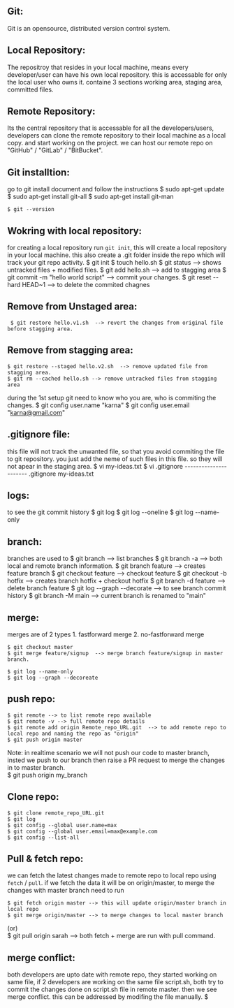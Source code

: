 

Git:  
------------------------------------------------------------------------------
Git is an opensource, distributed version control system.

Local Repository:
------------------------------------------------------------------------------
The repositroy that resides in your local machine, means every developer/user can have his own local repository. this is accessable for only the local user who owns it.  containe 3 sections working area, staging area, committed files. 

Remote Repository: 
------------------------------------------------------------------------------
Its the central repository that is accessable for all the developers/users, developers can clone the remote repository to their local machine as a local copy. and start working on the project. we can host our remote repo on "GitHub" / "GitLab" / "BitBucket".

Git installtion:
------------------------------------------------------------------------------
go to git install document and follow the instructions
    $ sudo apt-get update
    $ sudo apt-get install git-all
    $ sudo apt-get install git-man
    
    $ git --version
    
Wokring with local repository:
------------------------------------------------------------------------------
for creating a local repository run  ` git init `, this will create a local repository in your local machine. this also create a .git folder inside the repo which will track your git repo activity. 
    $ git init
    $ touch hello.sh
    $ git status  --> shows untracked files + modified files. 
    $ git add hello.sh  --> add to stagging area
    $ git commit -m "hello world script" --> commit your changes. 
    $ git reset --hard HEAD~1 --> to delete the commited chagnes 

Remove from Unstaged area:
---------------------------
     $ git restore hello.v1.sh  --> revert the changes from original file before stagging area.

Remove from stagging area:
---------------------------
    $ git restore --staged hello.v2.sh  --> remove updated file from stagging area. 
    $ git rm --cached hello.sh --> remove untracked files from stagging area
        
during the 1st setup git need to know who you are, who is commiting the changes. 
    $ git config user.name "karna"
    $ git config user.email "karna@gmail.com"
  
.gitignore file:
----------------------------
this file will not track the unwanted file, so that you avoid commiting the file to git repository. you just add the neme of such files in this file. so they will not apear in the staging area. 
    $ vi my-ideas.txt
    $ vi .gitignore
    ----------------------
    .gitignore
    my-ideas.txt
    
logs:
-----------------------------
to see the git commit history 
    $ git log
    $ git log --oneline 
    $ git log --name-only
    
branch:
-------------------------------------
branches are used to 
    $ git branch            --> list branches 
    $ git branch -a         --> both local and remote branch information.
    $ git branch feature    --> creates feature branch
    $ git checkout feature  --> checkout feature
    $ git checkout -b hotfix    --> creates branch hotfix + checkout hotfix
    $ git branch -d feature     --> delete branch feature
    $ git log --graph --decorate    --> to see branch commit history
    $ git branch -M main        --> current branch is renamed to "main"
  
    
merge:
--------------------------------------
merges are of 2 types
    1. fastforward merge
    2. no-fastforward merge
    
    $ git checkout master
    $ git merge feature/signup  --> merge branch feature/signup in master branch.
    
    $ git log --name-only
    $ git log --graph --decoreate
    
push repo:
--------------------------------------
    $ git remote --> to list remote repo available
    $ git remote -v --> full remote repo details
    $ git remote add origin Remote_repo_URL.git  --> to add remote repo to local repo and naming the repo as "origin"
    $ git push origin master
    
Note: in realtime scenario we will not push our code to master branch, insted we push to our branch then raise a PR request to merge the changes in to master branch.    
    $ git push origin my_branch
    
Clone repo:
----------------------------------------
    $ git clone remote_repo_URL.git
    $ git log 
    $ git config --global user.name=max
    $ git config --global user.email=max@example.com
    $ git config --list-all
    
Pull & fetch repo:
----------------------------------------
we can fetch the latest changes made to remote repo to local repo using `fetch` / `pull`. if we fetch the data it will be on origin/master, to merge the changes with master branch need to run 

    $ git fetch origin master --> this will update origin/master branch in local repo
    $ git merge origin/master --> to merge changes to local master branch
 (or)   
    $ git pull origin sarah --> both fetch + merge are run with pull command.
    
merge conflict:
----------------------------------------
both developers are upto date with remote repo, they started working on same file, if 2 developers are working on the same file script.sh, both try to commit the changes done on script.sh file in remote master. then we  see merge conflict. this can be addressed by modifing the file manually. 
    $ 
